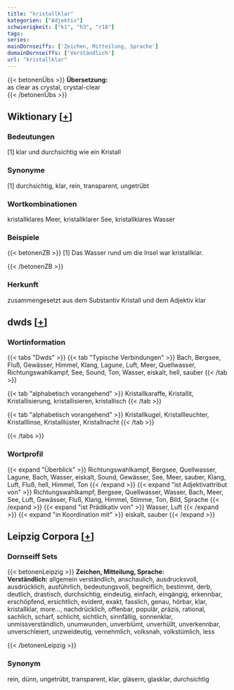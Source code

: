 ```yaml
---
title: "kristallklar"
kategorien: ["Adjektiv"]
schwierigkeit: ["k1", "h3", "r18"]
tags:
series:
mainDornseiffs: ['Zeichen, Mitteilung, Sprache']
domainDornseiffs: ['Verständlich']
url: "kristallklar"
---
```


{{< betonenÜbs >}}
**Übersetzung:**  
as clear as crystal, crystal-clear  
{{< /betonenÜbs >}}

## Wiktionary [[+](https://de.wiktionary.org/wiki/kristallklar)]

### Bedeutungen
[1] klar und durchsichtig wie ein Kristall  

### Synonyme
[1] durchsichtig, klar, rein, transparent, ungetrübt  

### Wortkombinationen
kristallklares Meer, kristallklarer See, kristallklares Wasser  

### Beispiele
{{< betonenZB >}}
[1] Das Wasser rund um die Insel war kristallklar.  

{{< /betonenZB >}}
### Herkunft
zusammengesetzt aus dem Substantiv Kristall und dem Adjektiv klar  



## dwds [[+](https://www.dwds.de/wb/kristallklar)]

### Wortinformation
{{< tabs "Dwds" >}}
{{< tab "Typische Verbindungen" >}}
Bach, Bergsee, Fluß, Gewässer, Himmel, Klang, Lagune, Luft, Meer, Quellwasser, Richtungswahlkampf, See, Sound, Ton, Wasser, eiskalt, hell, sauber
{{< /tab >}}

{{< tab "alphabetisch vorangehend" >}}
Kristallkaraffe, Kristallit, Kristallisierung, kristallisieren, kristallisch
{{< /tab >}}

{{< tab "alphabetisch vorangehend" >}}
Kristallkugel, Kristallleuchter, Kristalllinse, Kristalllüster, Kristallnacht
{{< /tab >}}

{{< /tabs >}}

### Wortprofil
{{< expand "Überblick" >}} Richtungswahlkampf, Bergsee, Quellwasser, Lagune, Bach, Wasser, eiskalt, Sound, Gewässer, See, Meer, sauber, Klang, Luft, Fluß, hell, Himmel, Ton {{< /expand >}}
{{< expand "ist Adjektivattribut von" >}} Richtungswahlkampf, Bergsee, Quellwasser, Wasser, Bach, Meer, See, Luft, Gewässer, Fluß, Klang, Himmel, Stimme, Ton, Bild, Sprache {{< /expand >}}
{{< expand "ist Prädikativ von" >}} Wasser, Luft {{< /expand >}}
{{< expand "in Koordination mit" >}} eiskalt, sauber {{< /expand >}}

## Leipzig Corpora [[+](https://corpora.uni-leipzig.de/en/res?word=kristallklar&corpusId=deu_newscrawl-public_2018)]

### Dornseiff Sets
{{< betonenLeipzig >}}
**Zeichen, Mitteilung, Sprache:**  
**Verständlich:** allgemein verständlich, anschaulich, ausdrucksvoll, ausdrücklich, ausführlich, bedeutungsvoll, begreiflich, bestimmt, derb, deutlich, drastisch, durchsichtig, eindeutig, einfach, eingängig, erkennbar, erschöpfend, ersichtlich, evident, exakt, fasslich, genau, hörbar, klar, kristallklar, more..., nachdrücklich, offenbar, populär, präzis, rational, sachlich, scharf, schlicht, sichtlich, sinnfällig, sonnenklar, unmissverständlich, unumwunden, unverblümt, unverhüllt, unverkennbar, unverschleiert, unzweideutig, vernehmlich, volksnah, volkstümlich, less  

{{< /betonenLeipzig >}}

### Synonym
rein, dünn, ungetrübt, transparent, klar, gläsern, glasklar, durchsichtig

